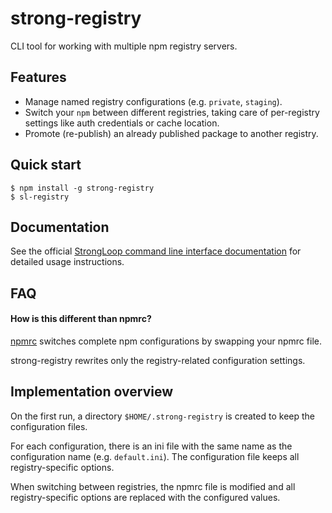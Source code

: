# strong-registry

CLI tool for working with multiple npm registry servers.

## Features

 - Manage named registry configurations (e.g. `private`, `staging`).
 - Switch your `npm` between different registries, taking care
   of per-registry settings like auth credentials or cache location.
 - Promote (re-publish) an already published package to another registry.

## Quick start

```
$ npm install -g strong-registry
$ sl-registry
```

## Documentation

See the official [StrongLoop command line interface documentation](https://docs.strongloop.com/display/NODE/slc+registry)
for detailed usage instructions.

## FAQ

#### How is this different than npmrc?

[npmrc](https://github.com/deoxxa/npmrc) switches complete npm configurations
by swapping your npmrc file.

strong-registry rewrites only the registry-related
configuration settings.

## Implementation overview

On the first run, a directory `$HOME/.strong-registry` is created to keep
the configuration files.

For each configuration, there is an ini file with the same name as the
configuration name (e.g. `default.ini`). The configuration file keeps
all registry-specific options.

When switching between registries, the npmrc file is modified and all
registry-specific options are replaced with the configured values.
